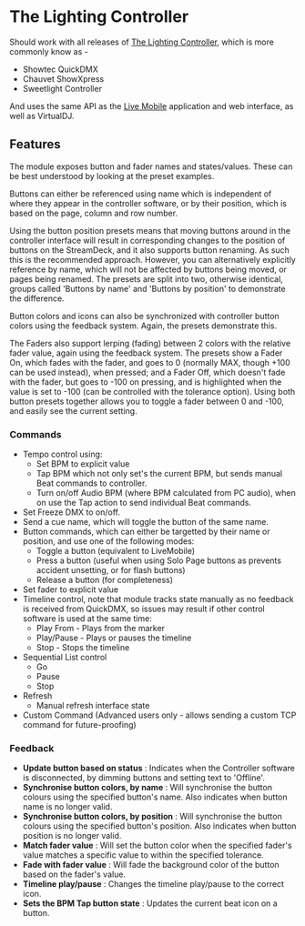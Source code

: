 # The Lighting Controller

Should work with all releases of [The Lighting Controller](http://thelightingcontroller.com), which is more commonly know as -
- Showtec QuickDMX
- Chauvet ShowXpress
- Sweetlight Controller

And uses the same API as the [Live Mobile](https://thelightingcontroller.com/viewtopic.php?f=85&t=4552) application and web interface, as well as VirtualDJ.

## Features
The module exposes button and fader names and states/values.  These can be best understood by looking at the preset examples.

Buttons can either be referenced using name which is independent of where they appear in the controller software, or by their position, which is based on the page, column and row number.

Using the button position presets means that moving buttons around in the controller interface will result in corresponding changes to the position of buttons on the StreamDeck, and it also supports button renaming.  As such this is the recommended approach.  However, you can alternatively explicitly reference by name, which will not be affected by buttons being moved, or pages being renamed.  The presets are split into two, otherwise identical, groups called 'Buttons by name' and 'Buttons by position' to demonstrate the difference.

Button colors and icons can also be synchronized with controller button colors using the feedback system.  Again, the presets demonstrate this.

The Faders also support lerping (fading) between 2 colors with the relative fader value, again using the feedback system.  The presets show a Fader On, which fades with the fader, and goes to 0 (normally MAX, though +100 can be used instead), when pressed; and a Fader Off, which doesn't fade with the fader, but goes to -100 on pressing, and is highlighted when the value is set to -100 (can be controlled with the tolerance option).  Using both button presets together allows you to toggle a fader between 0 and -100, and easily see the current setting.

### Commands

- Tempo control using:
    - Set BPM to explicit value
    - Tap BPM which not only set's the current BPM, but sends manual Beat commands to controller.
    - Turn on/off Audio BPM (where BPM calculated from PC audio), when on use the Tap action to send individual Beat commands.
- Set Freeze DMX to on/off.
- Send a cue name, which will toggle the button of the same name.
- Button commands, which can either be targetted by their name or position, and use one of the following modes:
    - Toggle a button (equivalent to LiveMobile)
    - Press a button (useful when using Solo Page buttons as prevents accident unsetting, or for flash   buttons)
    - Release a button (for completeness)
- Set fader to explicit value
- Timeline control, note that module tracks state manually as no feedback is received from QuickDMX, so issues may result if other control software is used at the same time:
    - Play From - Plays from the marker
    - Play/Pause - Plays or pauses the timeline
    - Stop - Stops the timeline
- Sequential List control
    - Go
    - Pause
    - Stop
- Refresh
    - Manual refresh interface state
- Custom Command (Advanced users only - allows sending a custom TCP command for future-proofing)

### Feedback

- **Update button based on status** : Indicates when the Controller software is disconnected, by dimming buttons and setting text to 'Offline'.
- **Synchronise button colors, by name** : Will synchronise the button colours using the specified button's name.  Also indicates when button name is no longer valid.
- **Synchronise button colors, by position** : Will synchronise the button colours using the specified button's position. Also indicates when button position is no longer valid.
- **Match fader value** : Will set the button color when the specified fader's value matches a specific value to within the specified tolerance.
- **Fade with fader value** : Will fade the background color of the button based on the fader's value.
- **Timeline play/pause** : Changes the timeline play/pause to the correct icon.
- **Sets the BPM Tap button state** : Updates the current beat icon on a button.